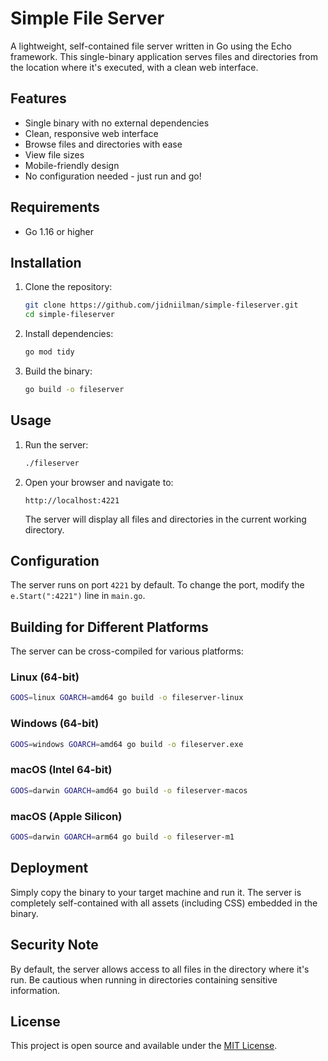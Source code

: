 # Simple File Server

A lightweight, self-contained file server written in Go using the Echo framework. This single-binary application serves files and directories from the location where it's executed, with a clean web interface.

## Features

- Single binary with no external dependencies
- Clean, responsive web interface
- Browse files and directories with ease
- View file sizes
- Mobile-friendly design
- No configuration needed - just run and go!

## Requirements

- Go 1.16 or higher

## Installation

1. Clone the repository:
   ```bash
   git clone https://github.com/jidniilman/simple-fileserver.git
   cd simple-fileserver
   ```

2. Install dependencies:
   ```bash
   go mod tidy
   ```

3. Build the binary:
   ```bash
   go build -o fileserver
   ```

## Usage

1. Run the server:
   ```bash
   ./fileserver
   ```

2. Open your browser and navigate to:
   ```
   http://localhost:4221
   ```

   The server will display all files and directories in the current working directory.

## Configuration

The server runs on port `4221` by default. To change the port, modify the `e.Start(":4221")` line in `main.go`.

## Building for Different Platforms

The server can be cross-compiled for various platforms:

### Linux (64-bit)
```bash
GOOS=linux GOARCH=amd64 go build -o fileserver-linux
```

### Windows (64-bit)
```bash
GOOS=windows GOARCH=amd64 go build -o fileserver.exe
```

### macOS (Intel 64-bit)
```bash
GOOS=darwin GOARCH=amd64 go build -o fileserver-macos
```

### macOS (Apple Silicon)
```bash
GOOS=darwin GOARCH=arm64 go build -o fileserver-m1
```

## Deployment

Simply copy the binary to your target machine and run it. The server is completely self-contained with all assets (including CSS) embedded in the binary.

## Security Note

By default, the server allows access to all files in the directory where it's run. Be cautious when running in directories containing sensitive information.

## License

This project is open source and available under the [MIT License](LICENSE).
